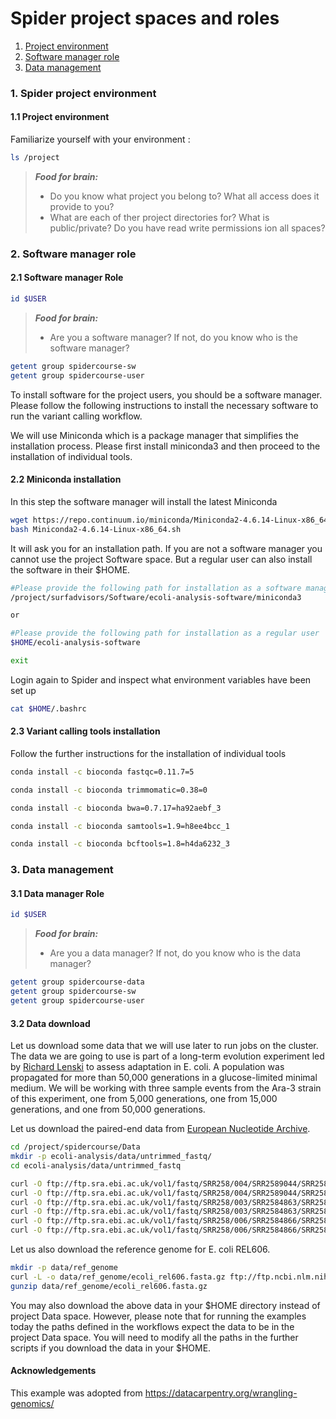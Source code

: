 # Spider project spaces and roles

1. [Project environment](#spider-spaces)
2. [Software manager role](#spider-sm)
3. [Data management](#spider-dm)

### <a name="spider-spaces"></a> 1. Spider project environment

#### 1.1 Project environment

Familiarize yourself with your environment :

 ```sh
 ls /project 
 ```
> **_Food for brain:_**
>
> * Do you know what project you belong to? What all access does it provide to you?
> * What are each of ther project directories for? What is public/private? Do you have read write permissions ion all spaces?

### <a name="job-submit"></a> 2. Software manager role

#### 2.1 Software manager Role

 ```sh
 id $USER
 ```
 
> **_Food for brain:_**
>
> * Are you a software manager? If not, do you know who is the software manager?

 ```sh
 getent group spidercourse-sw
 getent group spidercourse-user
 ```

To install software for the project users, you should be a software manager. Please follow the following instructions to install the necessary software to run the variant calling workflow.

We will use Miniconda which is a package manager that simplifies the installation process. Please first install miniconda3 and then proceed to the installation of individual tools.

#### 2.2 Miniconda installation

In this step the software manager will install the latest Miniconda 

```sh
wget https://repo.continuum.io/miniconda/Miniconda2-4.6.14-Linux-x86_64.sh
bash Miniconda2-4.6.14-Linux-x86_64.sh
```

It will ask you for an installation path. If you are not a software manager you cannot use the project Software space. But a regular user can also install the software in their $HOME. 

```sh
#Please provide the following path for installation as a software manager
/project/surfadvisors/Software/ecoli-analysis-software/miniconda3 

or 

#Please provide the following path for installation as a regular user
$HOME/ecoli-analysis-software

exit 
```

Login again to Spider and inspect what environment variables have been set up

```sh
cat $HOME/.bashrc
```

#### 2.3 Variant calling tools installation

Follow the further instructions for the installation of individual tools

```sh
conda install -c bioconda fastqc=0.11.7=5

conda install -c bioconda trimmomatic=0.38=0

conda install -c bioconda bwa=0.7.17=ha92aebf_3

conda install -c bioconda samtools=1.9=h8ee4bcc_1

conda install -c bioconda bcftools=1.8=h4da6232_3 
```

### <a name="spider-dm"></a> 3. Data management

#### 3.1 Data manager Role

 ```sh
 id $USER
 ```
 
> **_Food for brain:_**
>
> * Are you a data manager? If not, do you know who is the data manager?

 ```sh
 getent group spidercourse-data
 getent group spidercourse-sw
 getent group spidercourse-user
 ```
 
#### 3.2 Data download

Let us download some data that we will use later to run jobs on the cluster. The data we are going to use is part of a long-term evolution experiment led by [Richard Lenski](https://en.wikipedia.org/wiki/E._coli_long-term_evolution_experiment) to assess adaptation in E. coli. A population was propagated for more than 50,000 generations in a glucose-limited minimal medium. We will be working with three sample events from the Ara-3 strain of this experiment, one from 5,000 generations, one from 15,000 generations, and one from 50,000 generations. 

Let us download the paired-end data from [European Nucleotide Archive](https://www.ebi.ac.uk/ena).

```sh
cd /project/spidercourse/Data
mkdir -p ecoli-analysis/data/untrimmed_fastq/
cd ecoli-analysis/data/untrimmed_fastq

curl -O ftp://ftp.sra.ebi.ac.uk/vol1/fastq/SRR258/004/SRR2589044/SRR2589044_1.fastq.gz
curl -O ftp://ftp.sra.ebi.ac.uk/vol1/fastq/SRR258/004/SRR2589044/SRR2589044_2.fastq.gz
curl -O ftp://ftp.sra.ebi.ac.uk/vol1/fastq/SRR258/003/SRR2584863/SRR2584863_1.fastq.gz
curl -O ftp://ftp.sra.ebi.ac.uk/vol1/fastq/SRR258/003/SRR2584863/SRR2584863_2.fastq.gz
curl -O ftp://ftp.sra.ebi.ac.uk/vol1/fastq/SRR258/006/SRR2584866/SRR2584866_1.fastq.gz
curl -O ftp://ftp.sra.ebi.ac.uk/vol1/fastq/SRR258/006/SRR2584866/SRR2584866_2.fastq.gz 
```

Let us also download the reference genome for E. coli REL606.

```sh
mkdir -p data/ref_genome
curl -L -o data/ref_genome/ecoli_rel606.fasta.gz ftp://ftp.ncbi.nlm.nih.gov/genomes/all/GCA/000/017/985/GCA_000017985.1_ASM1798v1/GCA_000017985.1_ASM1798v1_genomic.fna.gz
gunzip data/ref_genome/ecoli_rel606.fasta.gz
```

You may also download the above data in your $HOME directory instead of project Data space. However, please note that for running the examples today the paths defined in the workflows expect the data to be in the project Data space. You will need to modify all the paths in the further scripts if you download the data in your $HOME.


#### Acknowledgements 
This example was adopted from https://datacarpentry.org/wrangling-genomics/ 

 
